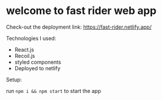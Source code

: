  # welcome to fast rider web app

 Check-out the deployment link: https://fast-rider.netlify.app/

 Technologies I used:

- React.js
- Recoil.js
- styled components
- Deployed to netlify




Setup:

run `npm i && npm start` to start the app
